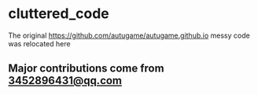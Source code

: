 # cluttered_code
The original https://github.com/autugame/autugame.github.io messy code was relocated here

## Major contributions come from 3452896431@qq.com
